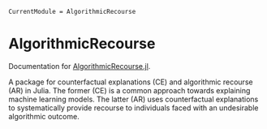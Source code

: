 ```@meta
CurrentModule = AlgorithmicRecourse
```

# AlgorithmicRecourse

Documentation for [AlgorithmicRecourse.jl](https://github.com/pat-alt/AlgorithmicRecourse.jl).

A package for counterfactual explanations (CE) and algorithmic recourse (AR) in Julia. The former (CE) is a common approach towards explaining machine learning models. The latter (AR) uses counterfactual explanations to systematically provide recourse to individuals faced with an undesirable algorithmic outcome. 

